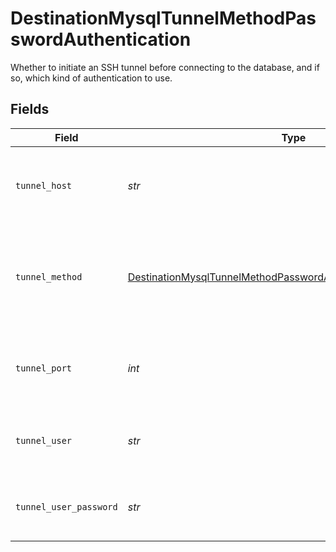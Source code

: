 # DestinationMysqlTunnelMethodPasswordAuthentication

Whether to initiate an SSH tunnel before connecting to the database, and if so, which kind of authentication to use.


## Fields

| Field                                                                                                                                                   | Type                                                                                                                                                    | Required                                                                                                                                                | Description                                                                                                                                             | Example                                                                                                                                                 |
| ------------------------------------------------------------------------------------------------------------------------------------------------------- | ------------------------------------------------------------------------------------------------------------------------------------------------------- | ------------------------------------------------------------------------------------------------------------------------------------------------------- | ------------------------------------------------------------------------------------------------------------------------------------------------------- | ------------------------------------------------------------------------------------------------------------------------------------------------------- |
| `tunnel_host`                                                                                                                                           | *str*                                                                                                                                                   | :heavy_check_mark:                                                                                                                                      | Hostname of the jump server host that allows inbound ssh tunnel.                                                                                        |                                                                                                                                                         |
| `tunnel_method`                                                                                                                                         | [DestinationMysqlTunnelMethodPasswordAuthenticationTunnelMethod](../../models/shared/destinationmysqltunnelmethodpasswordauthenticationtunnelmethod.md) | :heavy_check_mark:                                                                                                                                      | Connect through a jump server tunnel host using username and password authentication                                                                    |                                                                                                                                                         |
| `tunnel_port`                                                                                                                                           | *int*                                                                                                                                                   | :heavy_check_mark:                                                                                                                                      | Port on the proxy/jump server that accepts inbound ssh connections.                                                                                     | 22                                                                                                                                                      |
| `tunnel_user`                                                                                                                                           | *str*                                                                                                                                                   | :heavy_check_mark:                                                                                                                                      | OS-level username for logging into the jump server host                                                                                                 |                                                                                                                                                         |
| `tunnel_user_password`                                                                                                                                  | *str*                                                                                                                                                   | :heavy_check_mark:                                                                                                                                      | OS-level password for logging into the jump server host                                                                                                 |                                                                                                                                                         |